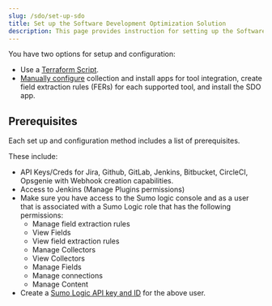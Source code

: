 ```yaml
---
slug: /sdo/set-up-sdo
title: Set up the Software Development Optimization Solution
description: This page provides instruction for setting up the Software Development Optimization Solution including manual, Terraform, and Atlassian Marketplace.
---
```



You have two options for setup and configuration:

* Use a [Terraform Script](sdo-setup-with-terraform-script.md).
* [Manually configure](sdo-manual-configuration.md) collection and install apps for tool integration, create field extraction rules (FERs) for each supported tool, and install the SDO app.

## Prerequisites

Each set up and configuration method includes a list of prerequisites.

These include:

* API Keys/Creds for Jira, Github, GitLab, Jenkins, Bitbucket, CircleCI, Opsgenie with Webhook creation capabilities. 
* Access to Jenkins (Manage Plugins permissions)
* Make sure you have access to the Sumo logic console and as a user that is associated with a Sumo Logic role that has the following permissions:
  * Manage field extraction rules
  * View Fields
  * View field extraction rules
  * Manage Collectors
  * View Collectors
  * Manage Fields
  * Manage connections
  * Manage Content
* Create a [Sumo Logic API key and ID](/docs/manage/security/access-keys.md) for the above user.
